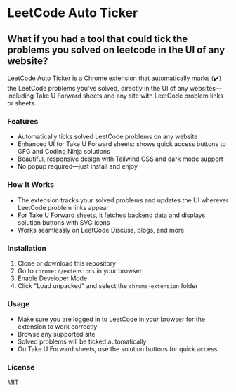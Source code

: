 # LeetCode Auto Ticker

## What if you had a tool that could tick the problems you solved on leetcode in the UI of any website?

LeetCode Auto Ticker is a Chrome extension that automatically marks (✔️) the LeetCode problems you've solved, directly in the UI of any websites—including Take U Forward sheets and any site with LeetCode problem links or sheets.

### Features
- Automatically ticks solved LeetCode problems on any website
- Enhanced UI for Take U Forward sheets: shows quick access buttons to GFG and Coding Ninja solutions
- Beautiful, responsive design with Tailwind CSS and dark mode support
- No popup required—just install and enjoy

### How It Works
- The extension tracks your solved problems and updates the UI wherever LeetCode problem links appear
- For Take U Forward sheets, it fetches backend data and displays solution buttons with SVG icons
- Works seamlessly on LeetCode Discuss, blogs, and more

### Installation
1. Clone or download this repository
2. Go to `chrome://extensions` in your browser
3. Enable Developer Mode
4. Click "Load unpacked" and select the `chrome-extension` folder


### Usage
- Make sure you are logged in to LeetCode in your browser for the extension to work correctly
- Browse any supported site
- Solved problems will be ticked automatically
- On Take U Forward sheets, use the solution buttons for quick access

### License
MIT
